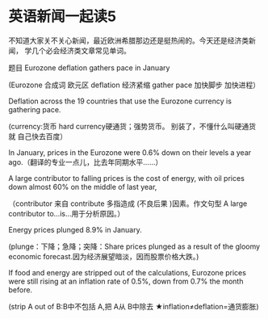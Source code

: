 # 英语新闻一起读5

不知道大家关不关心新闻，最近欧洲希腊那边还是挺热闹的。今天还是经济类新闻，
学几个必会经济类文章常见单词。

题目 Eurozone deflation gathers pace in January 

(Eurozone 合成词 欧元区 deflation 经济紧缩 gather pace 加快脚步 加快进程） 

Deflation across the 19 countries that use the Eurozone currency is gathering pace. 

(currency:货币 hard currency硬通货；强势货币。 别装了，不懂什么叫硬通货就
自己快去百度） 

In January, prices in the Eurozone were 0.6% down on their levels a year ago.（翻译的专业一点儿，比去年同期水平……） 

A large contributor to falling prices is the cost of energy, with oil prices down almost 60% on the middle of last year, 

（contributor 来自 contribute 多指造成 (不良后果 )因素。作文句型 A large contributor to…is…用于分析原因。） 

Energy prices plunged 8.9% in January. 

(plunge：下降；急降；突降：Share prices plunged as a result of the gloomy economic forecast.因为经济展望暗淡，因而股票价格大跌。) 

If food and energy are stripped out of the calculations, Eurozone prices were still rising at an inflation rate of 0.5%, down from 0.7% the month before. 

(strip A out of B:B中不包括 A,把 A从 B中除去 ★inflation≠deflation=通货膨胀) 